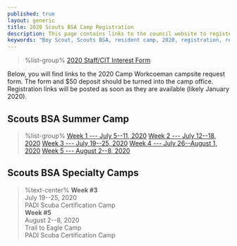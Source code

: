 ```yaml
---
published: true
layout: generic
title: 2020 Scouts BSA Camp Registration
description: This page contains links to the council website to register for the 2019 Camp Workcoeman season.
keywords: "Boy Scout, Scouts BSA, resident camp, 2020, registration, reservation"
---
```


> %list-group%
> <a href="https://docs.google.com/forms/d/1eJjlCDxyYw4tK9FntXnSUeWPSjGn-ylPpnBwPe7e9jw/viewform" class="list-group-item">2020 Staff/CIT Interest Form</a>

Below, you will find links to the 2020 Camp Workcoeman campsite request form. The form and $50 deposit should be turned into the camp office. Registration links will be posted as soon as they are available (likely January 2020).

## Scouts BSA Summer Camp

> %list-group%
> <a href="{{ site.url }}/pdf/2019/2020-campsite-request.pdf" class="list-group-item">Week 1 --- July 5--11, 2020</a>
> <a href="{{ site.url }}/pdf/2019/2020-campsite-request.pdf" class="list-group-item">Week 2 --- July 12--18, 2020</a>
> <a href="{{ site.url }}/pdf/2019/2020-campsite-request.pdf" class="list-group-item">Week 3 --- July 19--25, 2020</a>
> <a href="{{ site.url }}/pdf/2019/2020-campsite-request.pdf" class="list-group-item">Week 4 --- July 26--August 1, 2020</a>
> <a href="{{ site.url }}/pdf/2019/2020-campsite-request.pdf" class="list-group-item">Week 5 --- August 2--8, 2020</a>

## Scouts BSA Specialty Camps

> %text-center%
> **Week #3**<br/>
> July 19--25, 2020<br/>
> PADI Scuba Certification Camp<br/>
> **Week #5**<br/>
> August 2--8, 2020<br/>
> Trail to Eagle Camp<br/>
> PADI Scuba Certification Camp
